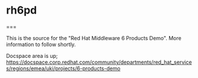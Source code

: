 # rh6pd

===

This is the source for the "Red Hat Middleware 6 Products Demo". More information to follow shortly.

Docspace area is up; https://docspace.corp.redhat.com/community/departments/red_hat_services/regions/emea/uki/projects/6-products-demo
